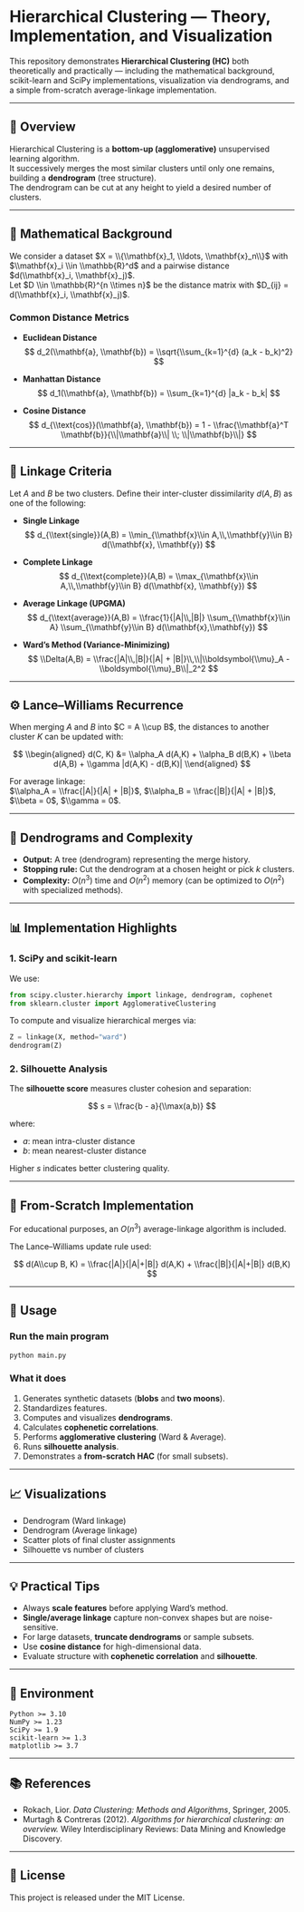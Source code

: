 
# Hierarchical Clustering — Theory, Implementation, and Visualization

This repository demonstrates **Hierarchical Clustering (HC)** both theoretically and practically — including the mathematical background, scikit-learn and SciPy implementations, visualization via dendrograms, and a simple from-scratch average-linkage implementation.

---

## 📘 Overview

Hierarchical Clustering is a **bottom-up (agglomerative)** unsupervised learning algorithm.  
It successively merges the most similar clusters until only one remains, building a **dendrogram** (tree structure).  
The dendrogram can be cut at any height to yield a desired number of clusters.

---

## 🧠 Mathematical Background

We consider a dataset $X = \\{\\mathbf{x}_1, \\ldots, \\mathbf{x}_n\\}$ with $\\mathbf{x}_i \\in \\mathbb{R}^d$ and a pairwise distance $d(\\mathbf{x}_i, \\mathbf{x}_j)$.  
Let $D \\in \\mathbb{R}^{n \\times n}$ be the distance matrix with $D_{ij} = d(\\mathbf{x}_i, \\mathbf{x}_j)$.

### Common Distance Metrics

- **Euclidean Distance**
  $$ d_2(\\mathbf{a}, \\mathbf{b}) = \\sqrt{\\sum_{k=1}^{d} (a_k - b_k)^2} $$

- **Manhattan Distance**
  $$ d_1(\\mathbf{a}, \\mathbf{b}) = \\sum_{k=1}^{d} |a_k - b_k| $$

- **Cosine Distance**
  $$ d_{\\text{cos}}(\\mathbf{a}, \\mathbf{b}) = 1 - \\frac{\\mathbf{a}^T \\mathbf{b}}{\\|\\mathbf{a}\\| \\; \\|\\mathbf{b}\\|} $$

---

## 🔗 Linkage Criteria

Let $A$ and $B$ be two clusters. Define their inter-cluster dissimilarity $d(A,B)$ as one of the following:

- **Single Linkage**  
  $$ d_{\\text{single}}(A,B) = \\min_{\\mathbf{x}\\in A,\\,\\mathbf{y}\\in B} d(\\mathbf{x}, \\mathbf{y}) $$

- **Complete Linkage**  
  $$ d_{\\text{complete}}(A,B) = \\max_{\\mathbf{x}\\in A,\\,\\mathbf{y}\\in B} d(\\mathbf{x}, \\mathbf{y}) $$

- **Average Linkage (UPGMA)**  
  $$ d_{\\text{average}}(A,B) = \\frac{1}{|A|\\,|B|} \\sum_{\\mathbf{x}\\in A} \\sum_{\\mathbf{y}\\in B} d(\\mathbf{x},\\mathbf{y}) $$

- **Ward’s Method (Variance-Minimizing)**  
  $$ \\Delta(A,B) = \\frac{|A|\\,|B|}{|A| + |B|}\\,\\|\\boldsymbol{\\mu}_A - \\boldsymbol{\\mu}_B\\|_2^2 $$

---

## ⚙️ Lance–Williams Recurrence

When merging $A$ and $B$ into $C = A \\cup B$, the distances to another cluster $K$ can be updated with:

$$
\\begin{aligned}
d(C, K) &= \\alpha_A d(A,K) + \\alpha_B d(B,K) + \\beta d(A,B) + \\gamma |d(A,K) - d(B,K)|
\\end{aligned}
$$

For average linkage:  
$\\alpha_A = \\frac{|A|}{|A| + |B|}$, $\\alpha_B = \\frac{|B|}{|A| + |B|}$, $\\beta = 0$, $\\gamma = 0$.

---

## 🌳 Dendrograms and Complexity

- **Output:** A tree (dendrogram) representing the merge history.  
- **Stopping rule:** Cut the dendrogram at a chosen height or pick $k$ clusters.  
- **Complexity:** $O(n^3)$ time and $O(n^2)$ memory (can be optimized to $O(n^2)$ with specialized methods).

---

## 📊 Implementation Highlights

### 1. SciPy and scikit-learn

We use:

```python
from scipy.cluster.hierarchy import linkage, dendrogram, cophenet
from sklearn.cluster import AgglomerativeClustering
```

To compute and visualize hierarchical merges via:

```python
Z = linkage(X, method="ward")
dendrogram(Z)
```

### 2. Silhouette Analysis

The **silhouette score** measures cluster cohesion and separation:

$$ s = \\frac{b - a}{\\max(a,b)} $$

where:
- $a$: mean intra-cluster distance  
- $b$: mean nearest-cluster distance  

Higher $s$ indicates better clustering quality.

---

## 🧩 From-Scratch Implementation

For educational purposes, an $O(n^3)$ average-linkage algorithm is included.

The Lance–Williams update rule used:

$$
d(A\\cup B, K) = \\frac{|A|}{|A|+|B|} d(A,K) + \\frac{|B|}{|A|+|B|} d(B,K)
$$

---

## 🧮 Usage

### Run the main program

```bash
python main.py
```

### What it does

1. Generates synthetic datasets (**blobs** and **two moons**).  
2. Standardizes features.  
3. Computes and visualizes **dendrograms**.  
4. Calculates **cophenetic correlations**.  
5. Performs **agglomerative clustering** (Ward & Average).  
6. Runs **silhouette analysis**.  
7. Demonstrates a **from-scratch HAC** (for small subsets).

---

## 📈 Visualizations

- Dendrogram (Ward linkage)
- Dendrogram (Average linkage)
- Scatter plots of final cluster assignments
- Silhouette vs number of clusters

---

## 💡 Practical Tips

- Always **scale features** before applying Ward’s method.
- **Single/average linkage** capture non-convex shapes but are noise-sensitive.
- For large datasets, **truncate dendrograms** or sample subsets.
- Use **cosine distance** for high-dimensional data.
- Evaluate structure with **cophenetic correlation** and **silhouette**.

---

## 🧪 Environment

```
Python >= 3.10
NumPy >= 1.23
SciPy >= 1.9
scikit-learn >= 1.3
matplotlib >= 3.7
```

---

## 📚 References

- Rokach, Lior. *Data Clustering: Methods and Algorithms*, Springer, 2005.  
- Murtagh & Contreras (2012). *Algorithms for hierarchical clustering: an overview.* Wiley Interdisciplinary Reviews: Data Mining and Knowledge Discovery.

---

## 🧩 License

This project is released under the MIT License.
